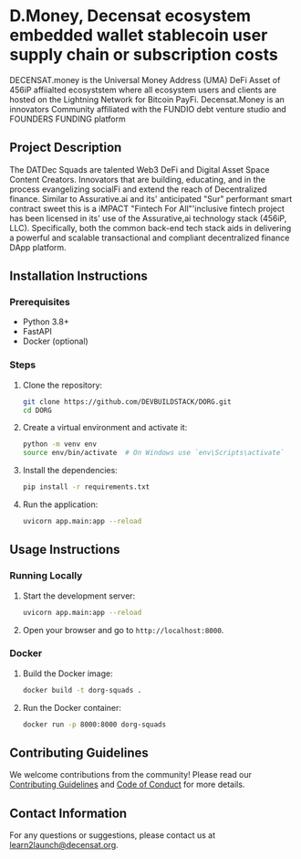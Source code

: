 # D.Money, Decensat ecosystem embedded wallet stablecoin user supply chain or subscription costs

DECENSAT.money is the Universal Money Address (UMA) DeFi Asset of 456iP affiialted ecosyststem where all ecosystem users and clients are hosted on the Lightning Network for Bitcoin PayFi. Decensat.Money is an innovators Community affiliated with the FUNDIO debt venture studio and FOUNDERS FUNDING platform

## Project Description

The DATDec Squads are talented Web3 DeFi and Digital Asset Space Content Creators. Innovators that are building, educating, and in the process evangelizing socialFi and extend the reach of Decentralized finance. Similar to Assurative.ai and its' anticipated "Sur" performant smart contract sweet this is a iMPACT "Fintech For All"'inclusive fintech project has been licensed in its' use of the Assurative,ai technology stack (456iP, LLC). Specifically, both the common back-end tech stack aids in delivering a powerful and scalable transactional and compliant decentralized finance DApp platform.
 
## Installation Instructions

### Prerequisites

- Python 3.8+
- FastAPI
- Docker (optional)

### Steps

1. Clone the repository:
   ```sh
   git clone https://github.com/DEVBUILDSTACK/DORG.git
   cd DORG
   ```

2. Create a virtual environment and activate it:
   ```sh
   python -m venv env
   source env/bin/activate  # On Windows use `env\Scripts\activate`
   ```

3. Install the dependencies:
   ```sh
   pip install -r requirements.txt
   ```

4. Run the application:
   ```sh
   uvicorn app.main:app --reload
   ```

## Usage Instructions

### Running Locally

1. Start the development server:
   ```sh
   uvicorn app.main:app --reload
   ```

2. Open your browser and go to `http://localhost:8000`.

### Docker

1. Build the Docker image:
   ```sh
   docker build -t dorg-squads .
   ```

2. Run the Docker container:
   ```sh
   docker run -p 8000:8000 dorg-squads
   ```

## Contributing Guidelines

We welcome contributions from the community! Please read our [Contributing Guidelines](CONTRIBUTING.md) and [Code of Conduct](CODE_OF_CONDUCT.md) for more details.

## Contact Information

For any questions or suggestions, please contact us at [learn2launch@decensat.org](mailto:team@decensat.org).
```
